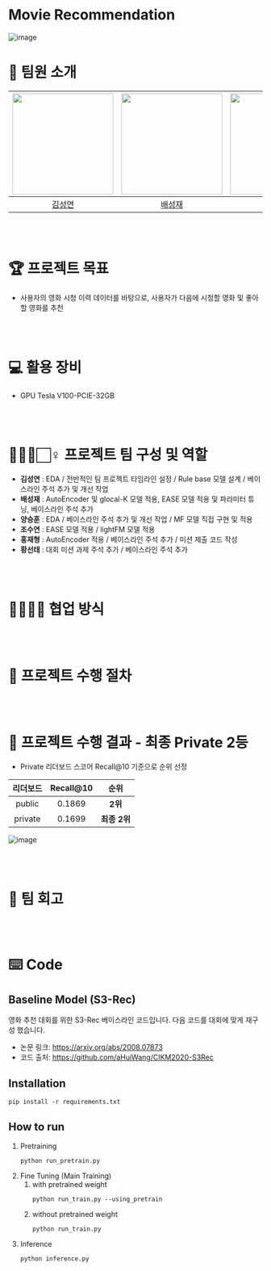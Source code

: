# Movie Recommendation

![image](https://user-images.githubusercontent.com/68258495/211189168-0228f7ae-6a05-4691-a59b-e2a2e6cc8155.png)
# 👋 팀원 소개

| <img src="https://user-images.githubusercontent.com/79916736/207600031-b46e76d2-cba3-4c94-9fc3-d9f29cd3bef8.png" width=200> | <img src="https://user-images.githubusercontent.com/113089704/208005478-0501fcea-89e8-42cd-959a-226c3ddb5b63.jpg" width=200> | <img src="https://user-images.githubusercontent.com/79916736/207601023-bbf9e64f-1447-41d8-991f-677593094592.png" width=200> | <img src="https://user-images.githubusercontent.com/79916736/207600724-c140a102-39fc-4c03-8109-f214773a64fc.png" width=200> | <img src="https://user-images.githubusercontent.com/79916736/208005357-e98d106d-a207-4acd-ab4b-1abf7dbcb69f.png" width=200> | <img src="https://user-images.githubusercontent.com/65999962/210237522-72198783-f40c-491b-b8a7-6e6badf6cc24.jpg" width=200> |
| :-------------------------------------------------------------------------------------------------------------------------: | :-------------------------------------------------------------------------------------------------------------------------: | :-------------------------------------------------------------------------------------------------------------------------: | :-------------------------------------------------------------------------------------------------------------------------: | :-------------------------------------------------------------------------------------------------------------------------: | :-------------------------------------------------------------------------------------------------------------------------: |
|                                           [김성연](https://github.com/KSY1526)                                            |                                           [배성재](https://github.com/SeongJaeBae)                                            |                                            [양승훈](https://github.com/Seunghoon-Schini-Yang)                                            |                                         [조수연](https://github.com/Suyeonnie)                                          |                                            [황선태](https://github.com/HSUNEH)                                            |                                            [홍재형](https://github.com/secrett2633)                                            |

<br />
<br />

# 🏆️ 프로젝트 목표
<!-- <p align="center"><img src="https://user-images.githubusercontent.com/65529313/168472960-0eac76e2-4fe3-4ebc-b093-f9c0aab59859.png" /></p> -->
- 사용자의 영화 시청 이력 데이터를 바탕으로, 사용자가 다음에 시청할 영화 및 좋아할 영화를 추천

<br />
<br />

# 💻 활용 장비
- GPU Tesla V100-PCIE-32GB

<br />
<br />

# 🙋🏻‍♂️🏻‍♀️ 프로젝트 팀 구성 및 역할
- **김성연** : EDA / 전반적인 팀 프로젝트 타임라인 설정 / Rule base 모델 설계 / 베이스라인 주석 추가 및 개선 작업
- **배성재** : AutoEncoder 및 glocal-K 모델 적용, EASE 모델 적용 및 파라미터 튜닝, 베이스라인 주석 추가
- **양승훈** : EDA / 베이스라인 주석 추가 및 개선 작업 / MF 모델 직접 구현 및 적용
- **조수연** : EASE 모델 적용 / lightFM 모델 적용 
- **홍재형** : AutoEncoder 적용 / 베이스라인 주석 추가 / 미션 제출 코드 작성
- **황선태** : 대회 미션 과제 주석 추가 / 베이스라인 주석 추가

<br />
<br />

# 👨‍👩‍👧‍👦 협업 방식

<br />
<br />

# 🎢 프로젝트 수행 절차

<br />
<br />

# 💯 프로젝트 수행 결과 - 최종 Private 2등

- Private 리더보드 스코어 Recall@10 기준으로 순위 선정

|리더보드| Recall@10  |     순위     |
|:--------:|:------:|:----------:|
|public| 0.1869 |  **2위**   |
|private| 0.1699 | **최종 2위** |

![image](https://user-images.githubusercontent.com/68258495/211190290-e59bc060-2dc8-4660-a8ef-d03522c4c10b.png)


<br />
<br />

# 📝 팀 회고

<br />
<br />



# ⌨️ Code
## Baseline Model (S3-Rec)

영화 추천 대회를 위한 S3-Rec 베이스라인 코드입니다.
다음 코드를 대회에 맞게 재구성 했습니다.

- 논문 링크: https://arxiv.org/abs/2008.07873
- 코드 출처: https://github.com/aHuiWang/CIKM2020-S3Rec

## Installation

```
pip install -r requirements.txt
```

## How to run

1. Pretraining
   ```
   python run_pretrain.py
   ```
2. Fine Tuning (Main Training)
   1. with pretrained weight
      ```
      python run_train.py --using_pretrain
      ```
   2. without pretrained weight
      ```
      python run_train.py
      ```
3. Inference
   ```
   python inference.py
   ```
